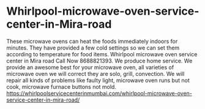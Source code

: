 # Whirlpool-microwave-oven-service-center-in-Mira-road
These microwave ovens can heat the foods immediately indoors for minutes. They have provided a few cold settings so we can set them according to temperature for food items. Whirlpool microwave oven service center in Mira road Call Now 8688821393. We produce home service. We provide an awesome best for your microwave oven, all varieties of microwave oven we will correct they are solo, grill, convection. We will repair all kinds of problems like faulty light, microwave oven runs but not cook, microwave furnace buttons not mold. https://whirlpoolservicecenterinmumbai.com/whirlpool-microwave-oven-service-center-in-mira-road/
